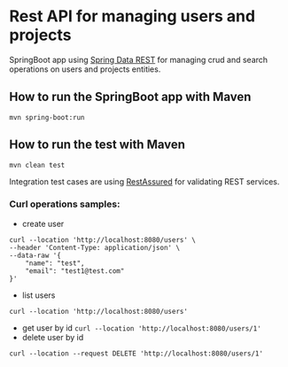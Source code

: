 # Rest API for managing users and projects

SpringBoot app using [Spring Data REST](https://spring.io/projects/spring-data-rest) for managing crud and search 
operations on users and projects entities.

## How to run the SpringBoot app with Maven
`mvn spring-boot:run`

## How to run the test with Maven
`mvn clean test`

Integration test cases are using [RestAssured](https://rest-assured.io/) for validating REST services.

### Curl operations samples:
* create user
```
curl --location 'http://localhost:8080/users' \
--header 'Content-Type: application/json' \
--data-raw '{
    "name": "test",
    "email": "test1@test.com"
}'
```
* list users
```
curl --location 'http://localhost:8080/users'
```
* get user by id
```curl --location 'http://localhost:8080/users/1'```
* delete user by id
```
curl --location --request DELETE 'http://localhost:8080/users/1'
```